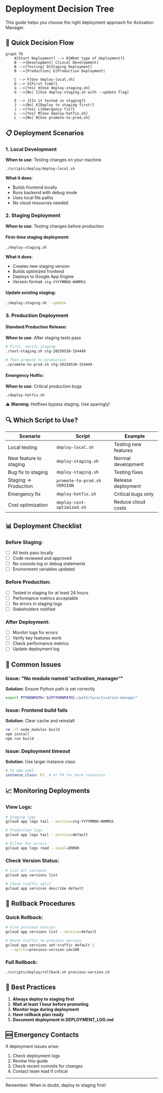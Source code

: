 # Deployment Decision Tree

This guide helps you choose the right deployment approach for Activation Manager.

## 🎯 Quick Decision Flow

```mermaid
graph TD
    A[Start Deployment] --> B{What type of deployment?}
    B -->|Development| C[Local Development]
    B -->|Testing| D[Staging Deployment]
    B -->|Production| E[Production Deployment]
    
    C --> F[Use deploy-local.sh]
    D --> G{First time?}
    G -->|Yes| H[Use deploy-staging.sh]
    G -->|No| I[Use deploy-staging.sh with --update flag]
    
    E --> J{Is it tested in staging?}
    J -->|No| K[Deploy to staging first!]
    J -->|Yes| L{Emergency fix?}
    L -->|Yes| M[Use deploy-hotfix.sh]
    L -->|No| N[Use promote-to-prod.sh]
```

## 📋 Deployment Scenarios

### 1. Local Development
**When to use**: Testing changes on your machine
```bash
./scripts/deploy/deploy-local.sh
```

**What it does**:
- Builds frontend locally
- Runs backend with debug mode
- Uses local file paths
- No cloud resources needed

### 2. Staging Deployment
**When to use**: Testing changes before production

#### First-time staging deployment:
```bash
./deploy-staging.sh
```

**What it does**:
- Creates new staging version
- Builds optimized frontend
- Deploys to Google App Engine
- Version format: `stg-YYYYMMDD-HHMMSS`

#### Update existing staging:
```bash
./deploy-staging.sh --update
```

### 3. Production Deployment

#### Standard Production Release:
**When to use**: After staging tests pass
```bash
# First, verify staging
./test-staging.sh stg-20250530-154449

# Then promote to production
./promote-to-prod.sh stg-20250530-154449
```

#### Emergency Hotfix:
**When to use**: Critical production bugs
```bash
./deploy-hotfix.sh
```

**⚠️ Warning**: Hotfixes bypass staging. Use sparingly!

## 🔍 Which Script to Use?

| Scenario | Script | Example |
|----------|--------|---------|
| Local testing | `deploy-local.sh` | Testing new features |
| New feature to staging | `deploy-staging.sh` | Normal development |
| Bug fix to staging | `deploy-staging.sh` | Testing fixes |
| Staging → Production | `promote-to-prod.sh VERSION` | Release deployment |
| Emergency fix | `deploy-hotfix.sh` | Critical bugs only |
| Cost optimization | `deploy-cost-optimized.sh` | Reduce cloud costs |

## 📊 Deployment Checklist

### Before Staging:
- [ ] All tests pass locally
- [ ] Code reviewed and approved
- [ ] No console.log or debug statements
- [ ] Environment variables updated

### Before Production:
- [ ] Tested in staging for at least 24 hours
- [ ] Performance metrics acceptable
- [ ] No errors in staging logs
- [ ] Stakeholders notified

### After Deployment:
- [ ] Monitor logs for errors
- [ ] Verify key features work
- [ ] Check performance metrics
- [ ] Update deployment log

## 🚨 Common Issues

### Issue: "No module named 'activation_manager'"
**Solution**: Ensure Python path is set correctly
```bash
export PYTHONPATH="${PYTHONPATH}:/path/to/activation-manager"
```

### Issue: Frontend build fails
**Solution**: Clear cache and reinstall
```bash
rm -rf node_modules build
npm install
npm run build
```

### Issue: Deployment timeout
**Solution**: Use larger instance class
```yaml
# In app.yaml
instance_class: F2  # or F4 for more resources
```

## 📈 Monitoring Deployments

### View Logs:
```bash
# Staging logs
gcloud app logs tail --version=stg-YYYYMMDD-HHMMSS

# Production logs
gcloud app logs tail --service=default

# Filter for errors
gcloud app logs read --level=ERROR
```

### Check Version Status:
```bash
# List all versions
gcloud app versions list

# Check traffic split
gcloud app services describe default
```

## 🔄 Rollback Procedures

### Quick Rollback:
```bash
# Find previous version
gcloud app versions list --service=default

# Route traffic to previous version
gcloud app services set-traffic default \
  --splits=previous-version-id=100
```

### Full Rollback:
```bash
./scripts/deploy/rollback.sh previous-version-id
```

## 📝 Best Practices

1. **Always deploy to staging first**
2. **Wait at least 1 hour before promoting**
3. **Monitor logs during deployment**
4. **Have rollback plan ready**
5. **Document deployment in DEPLOYMENT_LOG.md**

## 🆘 Emergency Contacts

If deployment issues arise:
1. Check deployment logs
2. Review this guide
3. Check recent commits for changes
4. Contact team lead if critical

---

Remember: When in doubt, deploy to staging first!